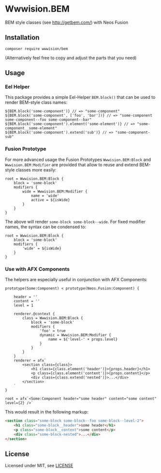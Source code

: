 # Wwwision.BEM

BEM style classes (see http://getbem.com/) with Neos Fusion

## Installation

```
composer require wwwision/bem 
```

(Alternatively feel free to copy and adjust the parts that you need)

## Usage

### Eel Helper

This package provides a simple Eel-Helper `BEM.block()` that can be used to
render BEM-style class names:

```
${BEM.block('some-component')} // => "some-component"
${BEM.block('some-component', ['foo', 'bar'])} // => "some-component some-component--foo some-component--bar"
${BEM.block('some-component').element('some-element')} // => "some-component__some-element"
${BEM.block('some-component').extend('sub')} // => "some-component-sub"
```

### Fusion Prototype

For more advanced usage the Fusion Prototypes `Wwwision.BEM:Block` and `Wwwision.BEM:Modifier` are provided
that allow to reuse and extend BEM-style classes more easily:

```
root = Wwwision.BEM:Block {
    block = 'some-block'
    modifiers {
        wide = Wwwision.BEM:Modifier {
            name = 'wide'
            active = ${isWide}
        }
    }
}
```

The above will render `some-block some-block--wide`.
For fixed modifier names, the syntax can be condensed to:

```
root = Wwwision.BEM:Block {
    block = 'some-block'
    modifiers {
        'wide' = ${isWide}
    }
}
```

### Use with AFX Components

The helpers are especially useful in conjunction with AFX Components:

```
prototype(Some:Component) < prototype(Neos.Fusion:Component) {

    header = ''
    content = ''
    level = 1

    renderer.@context {
        class = Wwwision.BEM:Block {
            block = 'some-block'
            modifiers {
                'foo' = true
                dynamic = Wwwision.BEM:Modifier {
                    name = ${'level-' + props.level}
                }
            }
        }
    }
    renderer = afx`
        <section class={class}>
            <h1 class={class.element('header')}>{props.header}</h1>
            <p class={class.element('content')}>{props.content}</p>
            <div class={class.extend('nested')}>...</div>
        </section>
    `
}

root = afx`<Some:Component header="some header" content="some content" level={2} />`
```

This would result in the following markup:

```html
<section class="some-block some-block--foo some-block--level-2">
    <h1 class="some-block__header">some header</h1>
    <p class="some-block__content">some content</p>
    <div class="some-block-nested">...</div>
</section>
```

License
-------

Licensed under MIT, see [LICENSE](LICENSE)
